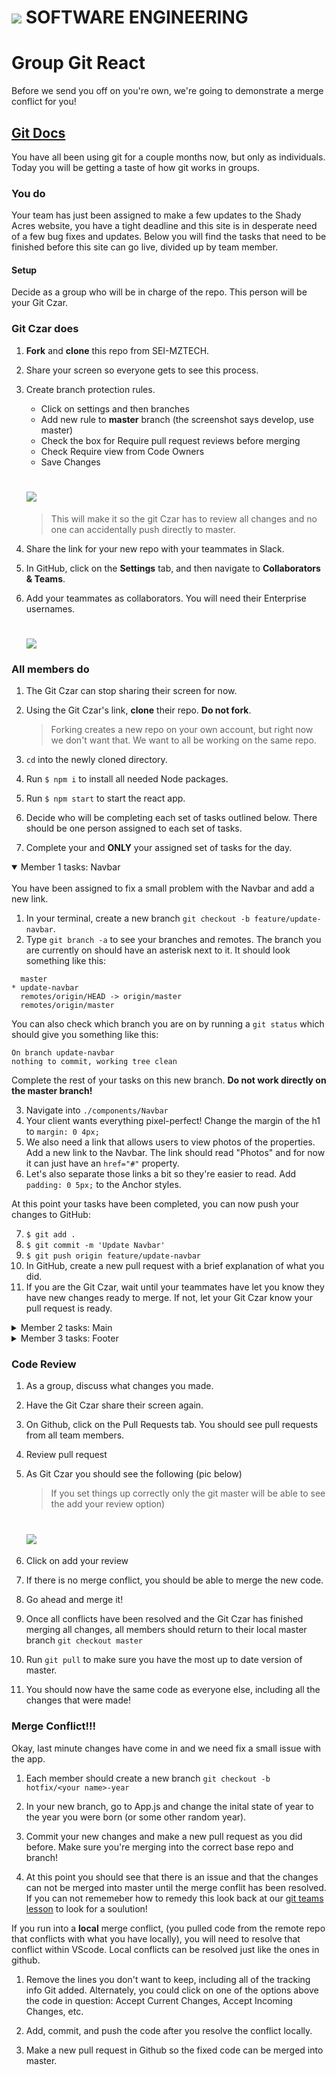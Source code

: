 # ![](https://mztech.us/static/media/logo.6e78a34c.svg?__WB_REVISION__=6e78a34c8659e1ce1fb41bf8d34dbd64) SOFTWARE ENGINEERING


# Group Git React

Before we send you off on you're own, we're going to demonstrate a merge conflict for you!

## [Git Docs](https://www.git-scm.com/docs)

You have all been using git for a couple months now, but only as individuals. Today you will be getting a taste of how git works in groups.

### You do

Your team has just been assigned to make a few updates to the Shady Acres website, you have a tight deadline and this site is in desperate need of a few bug fixes and updates. Below you will find the tasks that need to be finished before this site can go live, divided up by team member.

#### Setup

Decide as a group who will be in charge of the repo. This person will be your Git Czar.

### Git Czar does

1. **Fork** and **clone** this repo from SEI-MZTECH.

1. Share your screen so everyone gets to see this process.

1. Create branch protection rules.
    - Click on settings and then branches
    - Add new rule to **master** branch (the screenshot says develop, use master)
    - Check the box for Require pull request reviews before merging
    - Check Require view from Code Owners
    - Save Changes 
    # ![](assets/add_rules.png)

    >This will make it so the git Czar has to review all changes and no one can accidentally push directly to master.

1. Share the link for your new repo with your teammates in Slack.

1. In GitHub, click on the **Settings** tab, and then navigate to **Collaborators & Teams**.

1. Add your teammates as collaborators. You will need their Enterprise usernames.
   # ![](assets/add_collaborators.png)

### All members do

1. The Git Czar can stop sharing their screen for now.

1. Using the Git Czar's link, **clone** their repo. **Do not fork**. 
    >Forking creates a new repo on your own account, but right now we don't want that. We want to all be working on the same repo.

1. `cd` into the newly cloned directory.

1. Run `$ npm i` to install all needed Node packages.

1. Run `$ npm start` to start the react app.

1. Decide who will be completing each set of tasks outlined below. There should be one person assigned to each set of tasks.

1. Complete your and **ONLY** your assigned set of tasks for the day.

<details open>
<summary> Member 1 tasks: Navbar</summary>
<br>
You have been assigned to fix a small problem with the Navbar and add a new link.

1. In your terminal, create a new branch `git checkout -b feature/update-navbar`.
1. Type `git branch -a` to see your branches and remotes. The branch you are currently on should have an asterisk next to it. It should look something like this:
```  
  master
* update-navbar
  remotes/origin/HEAD -> origin/master
  remotes/origin/master 
```

You can also check which branch you are on by running a `git status` which should give you something like this:
```
On branch update-navbar
nothing to commit, working tree clean
```

Complete the rest of your tasks on this new branch. **Do not work directly on the master branch!**

3. Navigate into `./components/Navbar`
1. Your client wants everything pixel-perfect! Change the margin of the h1 to `margin: 0 4px;`
1. We also need a link that allows users to view photos of the properties. Add a new link to the Navbar. The link should read "Photos" and for now it can just have an `href="#"` property.
1. Let's also separate those links a bit so they're easier to read. Add `padding: 0 5px;` to the Anchor styles.

At this point your tasks have been completed, you can now push your changes to GitHub:

7. `$ git add .`
1. `$ git commit -m 'Update Navbar'`
1. `$ git push origin feature/update-navbar`
1. In GitHub, create a new pull request with a brief explanation of what you did.
1. If you are the Git Czar, wait until your teammates have let you know they have new changes ready to merge. If not, let your Git Czar know your pull request is ready. 

</details>

<details>
<summary> Member 2 tasks: Main</summary>
<br>
You have been assigned to fix a typo and add a little styling to the Main component.

1. In your terminal, create a new branch `git checkout -b feature/update-main`.
1. Type `git branch -a` to see your branches and remotes. The branch you are currently on should have an asterisk next to it. It should look something like this:
```  
  master
* update-main
  remotes/origin/HEAD -> origin/master
  remotes/origin/master 
```

You can also check which branch you are on by running a `git status` which should give you something like this:
```
On branch update-main
nothing to commit, working tree clean
```

Complete the rest of your tasks on this new branch. **Do not work directly on the master branch!**

3. Navigate into `./components/Main`
1. Did you catch the typo? Delete the last 'r' from the word 'Reserve' in the first div.
1. Make the text more readable. Add the line `flex-direction: column;` to the end of your Div styles.
1. Center the text with `text-align: center;`

At this point your tasks have been completed, you can now push your changes to GitHub:

7. `$ git add .`
1. `$ git commit -m 'Update Main'`
1. `$ git push origin feature/update-main`
1. In GitHub, create a new pull request with a brief explanation of what you did.
1. If you are the Git Czar, wait until your teammates have let you know they have new changes ready to merge. If not, let your Git Czar know your pull request is ready. 
</details>

<details>
<summary> Member 3 tasks: Footer</summary>
<br>
You have been assigned to add credits and fix a bug in the Footer component.

1. In your terminal, create a new branch `git checkout -b feature/update-footer`.
1. Type `git branch -a` to see your branches and remotes. The branch you are currently on should have an asterisk next to it. It should look something like this:
```  
  master
* update-footer
  remotes/origin/HEAD -> origin/master
  remotes/origin/master 
```

You can also check which branch you are on by running a `git status` which should give you something like this:
```
On branch update-footer
nothing to commit, working tree clean
```

Complete the rest of your tasks on this new branch. **Do not work directly on the master branch!**

3. Navigate into `./components/Footer`
1. Currently there is no footer. Make sure everyone who looks at this site will know who built it! Add `<span>Shady Acres</span> ©2020 built by name, name, and name.` (replace 'name' with each of your team's names) to `<Credit>`
1. It might look a little better if the text is centered. Add styles to `Credit` to center the text.
1. Let's also give the text a little more padding. Add `padding: 5px;` to `Credit`

At this point your tasks have been completed, you can now push your changes to GitHub:

7. `$ git add .`
1. `$ git commit -m 'Update Footer'`
1. `$ git push origin feature/update-footer`
1. In GitHub, create a new pull request with a brief explanation of what you did.
1. If you are the Git Czar, wait until your teammates have let you know they have new changes ready to merge. If not, let your Git Czar know your pull request is ready. 
</details>

### Code Review

1. As a group, discuss what changes you made.

1. Have the Git Czar share their screen again.

1. On Github, click on the Pull Requests tab. You should see pull requests from all team members.

1. Review pull request

1. As Git Czar you should see the following (pic below)
    >If you set things up correctly only the git master will be able to see the add your review option)

    # ![](assets/review_merge3.png)

1. Click on add your review

1. If there is no merge conflict, you should be able to merge the new code.

1. Go ahead and merge it!

1. Once all conflicts have been resolved and the Git Czar has finished merging all changes, all members should return to their local master branch `git checkout master`

1. Run `git pull` to make sure you have the most up to date version of master.

1. You should now have the same code as everyone else, including all the changes that were made!

### Merge Conflict!!!

Okay, last minute changes have come in and we need fix a small issue with the app. 

1. Each member should create a new branch `git checkout -b hotfix/<your name>-year` 

1. In your new branch, go to App.js and change the inital state of year to the year you were born (or some other random year).

1. Commit your new changes and make a new pull request as you did before. Make sure you're merging into the correct base repo and branch! 

1. At this point you should see that there is an issue and that the changes can not be merged into master until the merge conflit has been resolved. If you can not rememeber how to remedy this look back at our [git teams lesson](https://git.generalassemb.ly/sei-nyc-bees/git-teams) to look for a soulution!

If you run into a **local** merge conflict, (you pulled code from the remote repo that conflicts with what you have locally), you will need to resolve that conflict within VScode. Local conflicts can be resolved just like the ones in github. 

1. Remove the lines you don't want to keep, including all of the tracking info Git added. Alternately, you could click on one of the options above the code in question: Accept Current Changes, Accept Incoming Changes, etc.

1. Add, commit, and push the code after you resolve the conflict locally.

1. Make a new pull request in Github so the fixed code can be merged into master. 
